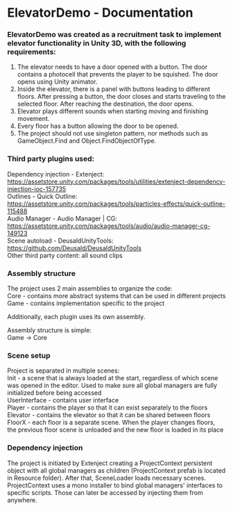 # ElevatorDemo - Documentation
### ElevatorDemo was created as a recruitment task to implement elevator functionality in Unity 3D, with the following requirements:
1. The elevator needs to have a door opened with a button. The door contains a photocell that prevents the player to be squished. The door opens using Unity animator.
2. Inside the elevator, there is a panel with buttons leading to different floors. After pressing a button, the door closes and starts traveling to the selected floor. After reaching the destination, the door opens.
3. Elevator plays different sounds when starting moving and finishing movement.
4. Every floor has a button allowing the door to be opened.
5. The project should not use singleton pattern, nor methods such as GameObject.Find and Object.FindObjectOfType.

### Third party plugins used:
Dependency injection - Extenject: https://assetstore.unity.com/packages/tools/utilities/extenject-dependency-injection-ioc-157735  
Outlines - Quick Outline: https://assetstore.unity.com/packages/tools/particles-effects/quick-outline-115488  
Audio Manager - Audio Manager | CG: https://assetstore.unity.com/packages/tools/audio/audio-manager-cg-149123  
Scene autoload - DeusaldUnityTools: https://github.com/Deusald/DeusaldUnityTools  
Other third party content: all sound clips

### Assembly structure
The project uses 2 main assemblies to organize the code:  
Core - contains more abstract systems that can be used in different projects  
Game - contains implementation specific to the project  

Additionally, each plugin uses its own assembly.

Assembly structure is simple:  
Game -> Core  

### Scene setup
Project is separated in multiple scenes:  
Init - a scene that is always loaded at the start, regardless of which scene was opened in the editor. Used to make sure all global managers are fully initialized before being accessed  
UserInterface - contains user interface  
Player - contains the player so that it can exist separately to the floors  
Elevator - contains the elevator so that it can be shared between floors  
FloorX - each floor is a separate scene. When  the player changes floors, the previous floor scene is unloaded and the new floor is loaded in its place 

### Dependency injection
The project is initiated by Extenject creating a ProjectContext persistent object with all global managers as children (ProjectContext prefab is located in Resource folder). After that, SceneLoader loads necessary scenes. ProjectContext uses a mono installer to bind global managers' interfaces to specific scripts. Those can later be accessed by injecting them from anywhere.
